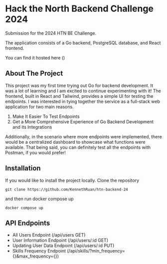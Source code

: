 # Hack the North Backend Challenge 2024

Submission for the 2024 HTN BE Challenge.

The application consists of a Go backend, PostgreSQL database, and React frontend.

You can find it hosted here ()

## About The Project

This project was my first time trying out Go for backend development. It was a lot of learning and I am excited to continue experimenting with it!
The frontend, built in React and Tailwind, provides a simple UI for testing the endpoints. I was interested in tying together the service as a full-stack web application for two main reasons.

1. Make It Easier To Test Endpoints
2. Get a More Comprehensive Experience of Go Backend Development and its Integrations

Additionally, in the scenario where more endpoints were implemented, there would be a centralized dashboard to showcase what functions were available.
That being said, you can definitely test all the endpoints with Postman, if you would prefer!

## Installation

If you would like to install the project locally.
Clone the repository

```
git clone https://github.com/KennethRuan/htn-backend-24
```

and then run docker compose up

```
docker compose up
```

## API Endpoints

- All Users Endpoint (/api/users GET)
- User Information Endpoint (/api/users/:id GET)
- Updating User Data Endpoint (/api/users/:id PUT)
- Skills Frequency Endpoint (/api/skills/?min_frequency={}&max_frequency={})
